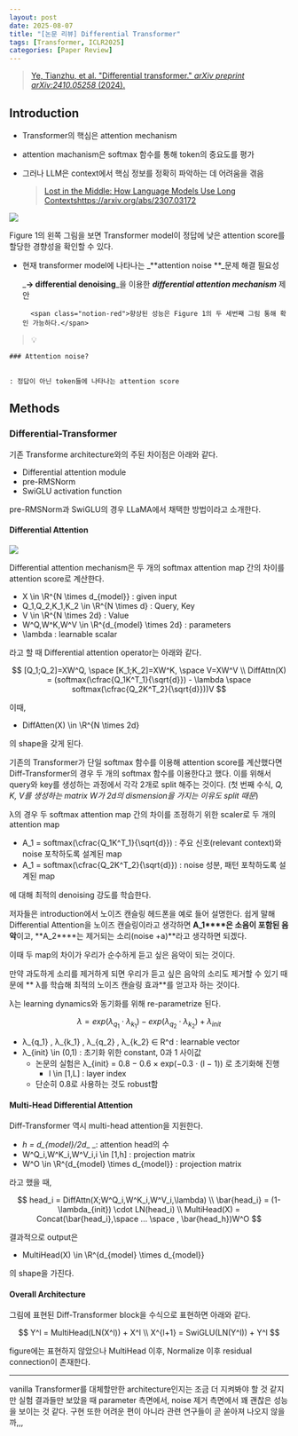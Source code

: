 ```yaml
---
layout: post
date: 2025-08-07
title: "[논문 리뷰] Differential Transformer"
tags: [Transformer, ICLR2025]
categories: [Paper Review]
---
```


> [Ye, Tianzhu, et al. "Differential transformer." ](https://arxiv.org/abs/2410.05258)[_arXiv preprint arXiv:2410.05258_](https://arxiv.org/abs/2410.05258)[ (2024).](https://arxiv.org/abs/2410.05258)



## Introduction

- Transformer의 핵심은 attention mechanism
- attention machanism은 softmax 함수를 통해 token의 중요도를 평가
- 그러나 LLM은 context에서 핵심 정보를 정확히 파악하는 데 어려움을 겪음

	> [Lost in the Middle: How Language Models Use Long Contextshttps://arxiv.org/abs/2307.03172](https://arxiv.org/abs/2307.03172)


![](https://prod-files-secure.s3.us-west-2.amazonaws.com/542b861c-36a8-4051-84e5-8804b6728dba/9083ea56-691a-4752-ae26-47f403431ac8/image.png?X-Amz-Algorithm=AWS4-HMAC-SHA256&X-Amz-Content-Sha256=UNSIGNED-PAYLOAD&X-Amz-Credential=ASIAZI2LB466ZQDWZKR4%2F20250925%2Fus-west-2%2Fs3%2Faws4_request&X-Amz-Date=20250925T050108Z&X-Amz-Expires=3600&X-Amz-Security-Token=IQoJb3JpZ2luX2VjEOX%2F%2F%2F%2F%2F%2F%2F%2F%2F%2FwEaCXVzLXdlc3QtMiJIMEYCIQDwkgLB5Ptd5434vbZodXa5rvxCDjtVHkwve8G1070UVAIhAOHPAYTrmHx6o7n%2BthrqTUM%2FpRE9zWNyOVpz5LdN74SNKv8DCG4QABoMNjM3NDIzMTgzODA1IgyWKa53eoqLbodkhE8q3ANqfrd%2FUM9O7XkxldarEPUuVSkKgH8SrsOwOfxqjfzqiE%2BYYDnGuENGkbrIa4qOD6suA89HwIxWMsyVNwSSszDPr0ks%2BxS1HmN3yu0ITGqcFfsyx6OqglWBUwZYshAT%2F9qNFCkQqvoH1RfNL2SiB7Jm3Nq9p%2F1rrCDl4XlP68i7m5HbK7KnSU9HceLInGdcqMmf1AOOsV%2Fy%2BOCyxYUymb0H292v5iMwcURpJzmjUfuHIvlTNMEku1fPTOoi1tIkGpppu8IX3suKcwMy3zPYv071uTunoy76D%2BqERkOGyemiEq4TMATo3yNtfEfJ7Fvhyobcx54eNA%2FXOyplLZvmT54VamMqlEzu8VYU7P1ldlCZ3eHmbxwVOI%2FYop%2Fefthm7C1SeGNhnWnp2B%2BUx9%2BuVpEeeOXSbLIjlEEcpQdGHT0yKjifKF2OC1%2BsqO0%2Fdvygex0n2eSUrI1ITiB0yTL4DXNEtdZhE9xpUBpiM9Px%2BBO55gtiTjdqr3neVL6NF0tJOAhXRFwIfymEWsWTuK0lVeXOc%2FA4iEs2Y99Zaqsu%2Bu2fqbmPaO5%2F05OfLK4e1xx4oMwdxBBoamaJI0bAPVNpicq6v2AGzb9wCN8QspYbBbYCQHwhZsGuTOAR9JTskDCRjtPGBjqkATFf779Bh57FURNUDu7o7uuK3lVBblCac8bgT4sAgfvQOWyL1u16hsWoeZPytVt6%2FSOyJ1hAc6KYkwW7ReRoytnSUNp0YuNahLwtMkoXv3Y79VUvpuW9z3sOjQccOh2Mig7lI2bK3Ec313DdROQtZ8pIx2cPOPe61S7eJz2mU9qJgm%2Bqxfb8RCu6XU2JtAE3mZDJp%2Bk3XKn4kgFAWgZjtpz%2FU8WA&X-Amz-Signature=a647c8ce4e42ae0cb9d3c692ce4954ecdd80129db5f5ead27dbfd5464b8240a4&X-Amz-SignedHeaders=host&x-amz-checksum-mode=ENABLED&x-id=GetObject)


Figure 1의 왼쪽 그림을 보면 Transformer model이 정답에 낮은 attention score를 할당한 경향성을 확인할 수 있다.

- 현재 transformer model에 나타나는 _**attention noise **_문제 해결 필요성

	_**→ differential denoising**_을 이용한 _**differential attention mechanism**_ 제안


		<span class="notion-red">향상된 성능은 Figure 1의 두 세번째 그림 통해 확인 가능하다.</span>


> 💡 


	### Attention noise?


	: 정답이 아닌 token들에 나타나는 attention score



## Methods



### Differential-Transformer


기존 Transforme architecture와의 주된 차이점은 아래와 같다.

- Differential attention module
- pre-RMSNorm
- SwiGLU activation function

pre-RMSNorm과 SwiGLU의 경우 LLaMA에서 채택한 방법이라고 소개한다.



#### Differential Attention


![](https://prod-files-secure.s3.us-west-2.amazonaws.com/542b861c-36a8-4051-84e5-8804b6728dba/116d70b2-1963-4810-9167-f4c7d8a06e8f/image.png?X-Amz-Algorithm=AWS4-HMAC-SHA256&X-Amz-Content-Sha256=UNSIGNED-PAYLOAD&X-Amz-Credential=ASIAZI2LB466ZQDWZKR4%2F20250925%2Fus-west-2%2Fs3%2Faws4_request&X-Amz-Date=20250925T050108Z&X-Amz-Expires=3600&X-Amz-Security-Token=IQoJb3JpZ2luX2VjEOX%2F%2F%2F%2F%2F%2F%2F%2F%2F%2FwEaCXVzLXdlc3QtMiJIMEYCIQDwkgLB5Ptd5434vbZodXa5rvxCDjtVHkwve8G1070UVAIhAOHPAYTrmHx6o7n%2BthrqTUM%2FpRE9zWNyOVpz5LdN74SNKv8DCG4QABoMNjM3NDIzMTgzODA1IgyWKa53eoqLbodkhE8q3ANqfrd%2FUM9O7XkxldarEPUuVSkKgH8SrsOwOfxqjfzqiE%2BYYDnGuENGkbrIa4qOD6suA89HwIxWMsyVNwSSszDPr0ks%2BxS1HmN3yu0ITGqcFfsyx6OqglWBUwZYshAT%2F9qNFCkQqvoH1RfNL2SiB7Jm3Nq9p%2F1rrCDl4XlP68i7m5HbK7KnSU9HceLInGdcqMmf1AOOsV%2Fy%2BOCyxYUymb0H292v5iMwcURpJzmjUfuHIvlTNMEku1fPTOoi1tIkGpppu8IX3suKcwMy3zPYv071uTunoy76D%2BqERkOGyemiEq4TMATo3yNtfEfJ7Fvhyobcx54eNA%2FXOyplLZvmT54VamMqlEzu8VYU7P1ldlCZ3eHmbxwVOI%2FYop%2Fefthm7C1SeGNhnWnp2B%2BUx9%2BuVpEeeOXSbLIjlEEcpQdGHT0yKjifKF2OC1%2BsqO0%2Fdvygex0n2eSUrI1ITiB0yTL4DXNEtdZhE9xpUBpiM9Px%2BBO55gtiTjdqr3neVL6NF0tJOAhXRFwIfymEWsWTuK0lVeXOc%2FA4iEs2Y99Zaqsu%2Bu2fqbmPaO5%2F05OfLK4e1xx4oMwdxBBoamaJI0bAPVNpicq6v2AGzb9wCN8QspYbBbYCQHwhZsGuTOAR9JTskDCRjtPGBjqkATFf779Bh57FURNUDu7o7uuK3lVBblCac8bgT4sAgfvQOWyL1u16hsWoeZPytVt6%2FSOyJ1hAc6KYkwW7ReRoytnSUNp0YuNahLwtMkoXv3Y79VUvpuW9z3sOjQccOh2Mig7lI2bK3Ec313DdROQtZ8pIx2cPOPe61S7eJz2mU9qJgm%2Bqxfb8RCu6XU2JtAE3mZDJp%2Bk3XKn4kgFAWgZjtpz%2FU8WA&X-Amz-Signature=3b2f5d46fb64050348d8781fe5d0060b0091d5824d577a3514b82b53025d5b1a&X-Amz-SignedHeaders=host&x-amz-checksum-mode=ENABLED&x-id=GetObject)


Differential attention mechanism은 두 개의 softmax attention map 간의 차이를 attention score로 계산한다.

- X \in \R^{N \times d\_{model}} : given input
- Q\_1,Q\_2,K\_1,K\_2 \in \R^{N \times d} : Query, Key
- V \in \R^{N \times 2d} : Value
- W^Q,W^K,W^V \in \R^{d\_{model} \times 2d} : parameters
- \lambda : learnable scalar

라고 할 때 Differential attention operator는 아래와 같다.


$$
[Q_1;Q_2]=XW^Q, \space [K_1;K_2]=XW^K, \space V=XW^V \\
DiffAttn(X) = (softmax(\cfrac{Q_1K^T_1}{\sqrt{d}}) - \lambda \space softmax(\cfrac{Q_2K^T_2}{\sqrt{d}}))V
$$


이때,

- DiffAtten(X) \in \R^{N \times 2d}

의 shape을 갖게 된다.


기존의 Transformer가 단일 softmax 함수를 이용해 attention score를 계산했다면 Diff-Transformer의 경우 두 개의 softmax 함수를 이용한다고 했다. 이를 위해서 query와 key를 생성하는 과정에서 각각 2개로 split 해주는 것이다. <span class="notion-red">(첫 번째 수식, </span><span class="notion-red">_Q, K, V를 생성하는 matrix W가 2d의 dismension을 가지는 이유도 split 때문_</span><span class="notion-red">)</span>


 λ의 경우 두 softmax attention map 간의 차이를 조정하기 위한 scaler로 두 개의 attention map

- A\_1 = softmax(\cfrac{Q\_1K^T\_1}{\sqrt{d}}) : 주요 신호(relevant context)와 noise 포착하도록 설계된 map
- A\_1 = softmax(\cfrac{Q\_2K^T\_2}{\sqrt{d}}) : noise 성분, 패턴 포착하도록 설계된 map 

에 대해 최적의 denoising 강도를 학습한다.


저자들은 introduction에서 노이즈 캔슬링 헤드폰을 예로 들어 설명한다. 쉽게 말해 Differential Attention을 노이즈 캔슬링이라고 생각하면 **A\_1****은 소음이 포함된 음악**이고, **A\_2****는 제거되는 소리(noise +a)**라고 생각하면 되겠다. 


이때 두 map의 차이가 우리가 순수하게 듣고 싶은 음악이 되는 것이다. 


만약 과도하게 소리를 제거하게 되면 우리가 듣고 싶은 음악의 소리도 제거할 수 있기 때문에 ** λ를 학습해 최적의 노이즈 캔슬링 효과**를 얻고자 하는 것이다.


λ는 learning dynamics와 동기화를 위해 re-parametrize 된다.


$$
\lambda = exp(\lambda_{q_1} \cdot \lambda_{k_1}) - exp(\lambda_{q_2} \cdot \lambda_{k_2}) + \lambda_{init}
$$

- λ\_{q\_1} , λ\_{k\_1} , λ\_{q\_2} , λ\_{k\_2} ∈ R^d : learnable vector
- λ\_{init} \in (0,1) : 초기화 위한 constant, 0과 1 사이값
	- 논문의 실험은 λ\_{init} = 0.8 − 0.6 × exp(−0.3 · (l − 1)) 로 초기화해 진행
		- l \in [1,L] : layer index
	- 단순히 0.8로 사용하는 것도 robust함


#### **Multi-Head Differential Attention**


Diff-Transformer 역시 multi-head attention을 지원한다.

- _h = d\_{model}/2d__ _: attention head의 수
- W^Q\_i,W^K\_i,W^V\_i,i \in [1,h] : projection matrix
- W^O \in \R^{d\_{model} \times d\_{model}} : projection matrix

라고 했을 때,


$$
head_i = DiffAttn(X;W^Q_i,W^K_i,W^V_i,\lambda) \\
\bar{head_i} = (1-\lambda_{init}) \cdot LN(head_i) \\
MultiHead(X) = Concat(\bar{head_i},\space ... \space , \bar{head_h})W^O
$$


결과적으로 output은

- MultiHead(X) \in \R^{d\_{model} \times d\_{model}}

의 shape을 가진다.



#### Overall Architecture


그림에 표현된 Diff-Transformer block을 수식으로 표현하면 아래와 같다.


$$
Y^l = MultiHead(LN(X^l)) + X^l \\
X^{l+1} = SwiGLU(LN(Y^l)) + Y^l
$$


figure에는 표현하지 않았으나 MultiHead 이후, Normalize 이후 residual connection이 존재한다.


---


vanilla Transformer를 대체할만한 architecture인지는 조금 더 지켜봐야 할 것 같지만 실험 결과들만 보았을 때 parameter 측면에서, noise 제거 측면에서 꽤 괜찮은 성능을 보이는 것 같다. 구현 또한 어려운 편이 아니라 관련 연구들이 곧 쏟아져 나오지 않을까,,,

